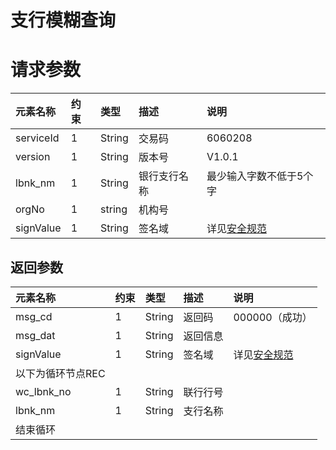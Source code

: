 # 支行模糊查询

# 请求参数

| **元素名称** | **约束** | **类型** | **描述** | **说明** |
| :--- | :--- | :--- | :--- | :--- |
| serviceId | 1 | String | 交易码 | 6060208 |
| version | 1 | String | 版本号 | V1.0.1 |
| lbnk\_nm | 1 | String | 银行支行名称 | 最少输入字数不低于5个字 |
| orgNo | 1 | string | 机构号 |  |
| signValue | 1 | String | 签名域 | 详见[安全规范](/mercRegist/safety-standard.md) |

## 返回参数

| **元素名称** | **约束** | **类型** | **描述** | **说明** |
| :--- | :--- | :--- | :--- | :--- |
| msg\_cd | 1 | String | 返回码 | 000000（成功） |
| msg\_dat | 1 | String | 返回信息 |  |
| signValue | 1 | String | 签名域 | 详见[安全规范](/mercRegist/safety-standard.md) |
| 以下为循环节点REC |  |  |  |  |
| wc\_lbnk\_no | 1 | String | 联行行号 |  |
| lbnk\_nm | 1 | String | 支行名称 |  |
| 结束循环 |  |  |  |  |



